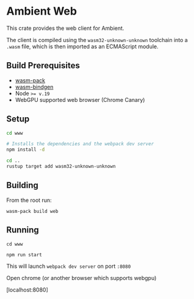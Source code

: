 # Ambient Web

This crate provides the web client for Ambient.

The client is compiled using the `wasm32-unknown-unknown` toolchain into a `.wasm` file, which is then imported as an ECMAScript module.

## Build Prerequisites

  - [wasm-pack](https://rustwasm.github.io/wasm-pack/)
  - [wasm-bindgen](https://github.com/rustwasm/wasm-bindgen)
  - Node `>= v.19`
  - WebGPU supported web browser (Chrome Canary)

## Setup
```sh
cd www

# Installs the dependencies and the webpack dev server
npm install -d

cd ..
rustup target add wasm32-unknown-unknown
```

## Building

From the root run:

```
wasm-pack build web
```

## Running
```
cd www

npm run start
```

This will launch `webpack dev server` on port `:8080`

Open chrome (or another browser which supports webgpu)

[localhost:8080]
